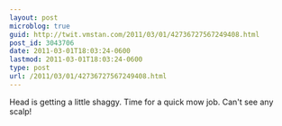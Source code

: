 ```yaml
---
layout: post
microblog: true
guid: http://twit.vmstan.com/2011/03/01/42736727567249408.html
post_id: 3043706
date: 2011-03-01T18:03:24-0600
lastmod: 2011-03-01T18:03:24-0600
type: post
url: /2011/03/01/42736727567249408.html
---
```

Head is getting a little shaggy. Time for a quick mow job. Can't see any scalp!
